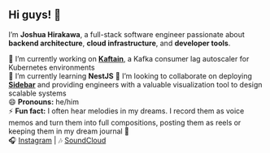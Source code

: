 ## Hi guys! 👋

I’m **Joshua Hirakawa**, a full-stack software engineer passionate about **backend architecture**, **cloud infrastructure**, and **developer tools**.  

🔭 I’m currently working on **[Kaftain](https://github.com/oslabs-beta/Kaftain)**, a Kafka consumer lag autoscaler for Kubernetes environments  
🌱 I’m currently learning **NestJS**
👯 I’m looking to collaborate on deploying **[Sidebar](https://github.com/JoshuaHirakawa/Sidebar)** and providing engineers with a valuable visualization tool to design scalable systems  
😄 **Pronouns:** he/him  
⚡ **Fun fact:** I often hear melodies in my dreams. I record them as voice memos and turn them into full compositions, posting them as reels or keeping them in my dream journal 🎵  
🎧 [Instagram](https://www.instagram.com/itsbisko) | 🎶 [SoundCloud](https://soundcloud.com/bisko_official)  
